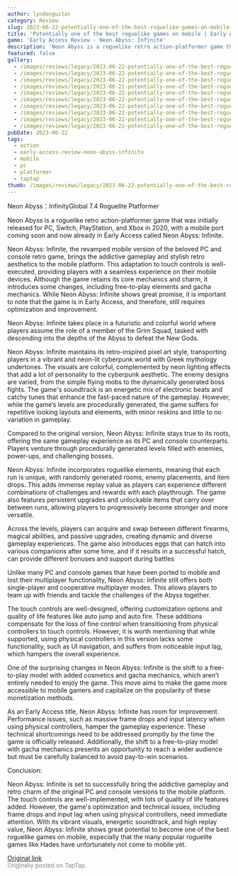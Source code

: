 ```yaml
---
author: lyndonguitar
category: Review
slug: 2023-06-22-potentially-one-of-the-best-roguelike-games-on-mobile-early-access-review-neon-abyss-i
title: 'Potentially one of the best roguelike games on mobile | Early Access Review - Neon Abyss: Infinite'
game: 'Early Access Review - Neon Abyss: Infinite'
description: 'Neon Abyss is a roguelike retro action-platformer game that was initially released for PC, Switch, PlayStation, and Xbox in 2020, with a mobile port coming soon and now already in Early Access called Neon Abyss: Infinite.'
featured: false
gallery:
  - /images/reviews/legacy/2023-06-22-potentially-one-of-the-best-roguelike-games-on-mobile--early-access-review---neon-abyss-i-0.avif
  - /images/reviews/legacy/2023-06-22-potentially-one-of-the-best-roguelike-games-on-mobile--early-access-review---neon-abyss-i-1.avif
  - /images/reviews/legacy/2023-06-22-potentially-one-of-the-best-roguelike-games-on-mobile--early-access-review---neon-abyss-i-2.avif
  - /images/reviews/legacy/2023-06-22-potentially-one-of-the-best-roguelike-games-on-mobile--early-access-review---neon-abyss-i-3.avif
  - /images/reviews/legacy/2023-06-22-potentially-one-of-the-best-roguelike-games-on-mobile--early-access-review---neon-abyss-i-4.avif
  - /images/reviews/legacy/2023-06-22-potentially-one-of-the-best-roguelike-games-on-mobile--early-access-review---neon-abyss-i-5.avif
  - /images/reviews/legacy/2023-06-22-potentially-one-of-the-best-roguelike-games-on-mobile--early-access-review---neon-abyss-i-6.avif
  - /images/reviews/legacy/2023-06-22-potentially-one-of-the-best-roguelike-games-on-mobile--early-access-review---neon-abyss-i-7.avif
  - /images/reviews/legacy/2023-06-22-potentially-one-of-the-best-roguelike-games-on-mobile--early-access-review---neon-abyss-i-8.avif
  - /images/reviews/legacy/2023-06-22-potentially-one-of-the-best-roguelike-games-on-mobile--early-access-review---neon-abyss-i-9.avif
pubDate: 2023-06-22
tags:
  - action
  - early-access-review-neon-abyss-infinite
  - mobile
  - pc
  - platformer
  - taptap
thumb: /images/reviews/legacy/2023-06-22-potentially-one-of-the-best-roguelike-games-on-mobile--early-access-review---neon-abyss-i-0.avif
---
```


Neon Abyss：InfinityGlobal
7.4
Roguelite
Platformer

Neon Abyss is a roguelike retro action-platformer game that was initially released for PC, Switch, PlayStation, and Xbox in 2020, with a mobile port coming soon and now already in Early Access called Neon Abyss: Infinite.

Neon Abyss: Infinite, the revamped mobile version of the beloved PC and console retro game, brings the addictive gameplay and stylish retro aesthetics to the mobile platform. This adaptation to touch controls is well-executed, providing players with a seamless experience on their mobile devices. Although the game retains its core mechanics and charm, it introduces some changes, including free-to-play elements and gacha mechanics. While Neon Abyss: Infinite shows great promise, it is important to note that the game is in Early Access, and therefore, still requires optimization and improvement.

Neon Abyss: Infinite takes place in a futuristic and colorful world where players assume the role of a member of the Grim Squad, tasked with descending into the depths of the Abyss to defeat the New Gods.

Neon Abyss: Infinite maintains its retro-inspired pixel art style, transporting players in a vibrant and neon-lit cyberpunk world with Greek mythology undertones. The visuals are colorful, complemented by neon lighting effects that add a lot of personality to the cyberpunk aesthetic. The enemy designs are varied, from the simple flying mobs to the dynamically generated boss fights. The game's soundtrack is an energetic mix of electronic beats and catchy tunes that enhance the fast-paced nature of the gameplay. However, while the game’s levels are procedurally generated, the game suffers for repetitive looking layouts and elements, with minor reskins and little to no variation in gameplay.

Compared to the original version, Neon Abyss: Infinite stays true to its roots, offering the same gameplay experience as its PC and console counterparts. Players venture through procedurally generated levels filled with enemies, power-ups, and challenging bosses.

Neon Abyss: Infinite incorporates roguelike elements, meaning that each run is unique, with randomly generated rooms, enemy placements, and item drops. This adds immense replay value as players can experience different combinations of challenges and rewards with each playthrough. The game also features persistent upgrades and unlockable items that carry over between runs, allowing players to progressively become stronger and more versatile.

Across the levels, players can acquire and swap between different firearms, magical abilities, and passive upgrades, creating dynamic and diverse gameplay experiences. The game also introduces eggs that can hatch into various companions after some time, and if it results in a successful hatch, can provide different bonuses and support during battles

Unlike many PC and console games that have been ported to mobile and lost their multiplayer functionality, Neon Abyss: Infinite still offers both single-player and cooperative multiplayer modes. This allows players to team up with friends and tackle the challenges of the Abyss together.

The touch controls are well-designed, offering customization options and quality of life features like auto jump and auto fire. These additions compensate for the loss of fine control when transitioning from physical controllers to touch controls. However, it is worth mentioning that while supported, using physical controllers in this version lacks some functionality, such as UI navigation, and suffers from noticeable input lag, which hampers the overall experience.

One of the surprising changes in Neon Abyss: Infinite is the shift to a free-to-play model with added cosmetics and gacha mechanics, which aren’t entirely needed to enjoy the game. This move aims to make the game more accessible to mobile gamers and capitalize on the popularity of these monetization methods.

As an Early Access title, Neon Abyss: Infinite has room for improvement. Performance issues, such as massive frame drops and input latency when using physical controllers, hamper the gameplay experience. These technical shortcomings need to be addressed promptly by the time the game is officially released. Additionally, the shift to a free-to-play model with gacha mechanics presents an opportunity to reach a wider audience but must be carefully balanced to avoid pay-to-win scenarios.

Conclusion:

Neon Abyss: Infinite is set to successfully bring the addictive gameplay and retro charm of the original PC and console versions to the mobile platform. The touch controls are well-implemented, with lots of quality of life features added. However, the game's optimization and technical issues, including frame drops and input lag when using physical controllers, need immediate attention.  With its vibrant visuals, energetic soundtrack, and high replay value, Neon Abyss: Infinite shows great potential to become one of the best roguelike games on mobile, especially that the many popular roguelite games like Hades have unfortunately not come to mobile yet.

[Original link](https://www.taptap.io/post/5876825)<br><span style="font-size: 0.95em; color: #888;">Originally posted on TapTap.</span>